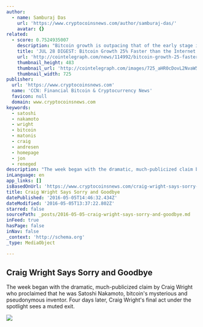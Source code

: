 ```yaml
---
author:
  - name: Samburaj Das
    url: 'https://www.cryptocoinsnews.com/author/samburaj-das/'
    avatar: {}
related:
  - score: 0.7524935007
    description: "Bitcoin growth is outpacing that of the early stage internet by almost 25%; an Estonian Angel List service will utilize Bitcoin's blockchain to secure its marketplace, and more top stories for July 28. In terms of investment, Bitcoin growth is outpacing that of the early stage internet by almost 25%, according to the latest figures compiled by IB Times UK."
    title: 'JUL 28 DIGEST: Bitcoin Growth 25% Faster than the Internet in 90s; Estonian Angel List Service Secures Marketplace with BTC Blockchain'
    url: 'http://cointelegraph.com/news/114992/bitcoin-growth-25-faster-than-the-internet-in-90s-estonian-angel-list-service-secures-marketplace-with-btc-blockchain'
    thumbnail_height: 483
    thumbnail_url: 'http://cointelegraph.com/images/725_aHR0cDovL2NvaW50ZWxlZ3JhcGguY29tL3N0b3JhZ2UvdXBsb2Fkcy92aWV3Lzk5MTkyNTk1NTE2YTJkMjFlYzE5NmJlZDM2MjYyNDQ1LnBuZw==.jpg'
    thumbnail_width: 725
publisher:
  url: 'https://www.cryptocoinsnews.com'
  name: 'CCN: Financial Bitcoin & Cryptocurrency News'
  favicon: null
  domain: www.cryptocoinsnews.com
keywords:
  - satoshi
  - nakamoto
  - wright
  - bitcoin
  - matonis
  - craig
  - andresen
  - homepage
  - jon
  - reneged
description: "The week began with the dramatic, much-publicized claim by Craig Wright who proclaimed that he was Satoshi Nakamoto, bitcoin's mysterious and pseudonymous inventor. Four days later, Craig Wright's final act under the spotlight sees a muted exit."
inLanguage: en
app_links: []
isBasedOnUrl: 'https://www.cryptocoinsnews.com/craig-wright-says-sorry-goodbye/'
title: Craig Wright Says Sorry and Goodbye
datePublished: '2016-05-05T14:46:32.434Z'
dateModified: '2016-05-05T13:37:22.802Z'
starred: false
sourcePath: _posts/2016-05-05-craig-wright-says-sorry-and-goodbye.md
inFeed: true
hasPage: false
inNav: false
_context: 'http://schema.org'
_type: MediaObject

---
```

<article style=""><h1>Craig Wright Says Sorry and Goodbye</h1><p>The week began with the dramatic, much-publicized claim by Craig Wright who proclaimed that he was Satoshi Nakamoto, bitcoin's mysterious and pseudonymous inventor. Four days later, Craig Wright's final act under the spotlight sees a muted exit.</p><img src="https://www.cryptocoinsnews.com/wp-content/uploads/2016/05/Craig-Wright-homepage.jpg" /></article>